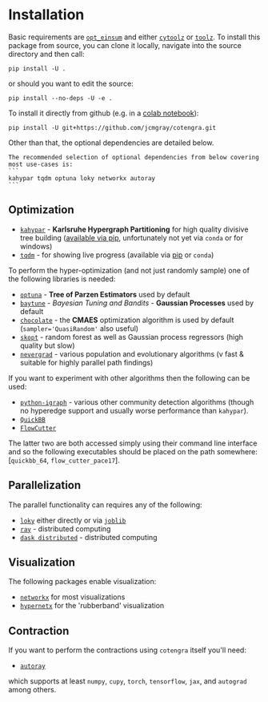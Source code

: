 # Installation

Basic requirements are
[`opt_einsum`](https://optimized-einsum.readthedocs.io/) and either
[`cytoolz`](https://github.com/pytoolz/cytoolz) or
[`toolz`](https://github.com/pytoolz/toolz).
To install this package from source, you can clone it
locally, navigate into the source directory and then call:

```
pip install -U .
```
or should you want to edit the source:
```
pip install --no-deps -U -e .
```
To install it directly from github (e.g. in a [colab notebook](https://colab.research.google.com/)):
```
pip install -U git+https://github.com/jcmgray/cotengra.git
```

Other than that, the optional dependencies are detailed below.

````{hint}
The recommended selection of optional dependencies from below covering most use-cases is:
```
kahypar tqdm optuna loky networkx autoray
```
````

## Optimization

* [`kahypar`](https://github.com/SebastianSchlag/kahypar) - **Karlsruhe Hypergraph Partitioning** for high quality divisive tree building ([available via pip](https://pypi.org/project/kahypar/), unfortunately not yet via `conda` or for windows)
* [`tqdm`](https://github.com/tqdm/tqdm) - for showing live progress (available via [pip](https://pypi.org/project/tqdm/) or `conda`)

To perform the hyper-optimization (and not just randomly sample) one of the following libraries is needed:

* [`optuna`](https://github.com/optuna/optuna) - **Tree of Parzen Estimators** used by default
* [`baytune`](https://github.com/HDI-Project/BTB) - *Bayesian Tuning and Bandits* - **Gaussian Processes** used by default
* [`chocolate`](https://chocolate.readthedocs.io/en/latest/) - the **CMAES** optimization algorithm is used by default (`sampler='QuasiRandom'` also useful)
* [`skopt`](https://scikit-optimize.github.io/stable/) - random forest as well as Gaussian process regressors (high quality but slow)
* [`nevergrad`](https://facebookresearch.github.io/nevergrad/) - various population and evolutionary algorithms (v fast & suitable for highly parallel path findings)

If you want to experiment with other algorithms then the following can be used:

* [`python-igraph`](https://igraph.org/python/) - various other community detection algorithms (though no hyperedge support and usually worse performance than `kahypar`).
* [`QuickBB`](https://www.hlt.utdallas.edu/~vgogate/quickbb.html)
* [`FlowCutter`](https://github.com/kit-algo/flow-cutter-pace17)

The latter two are both accessed simply using their command line interface and so the following executables should be placed on the path somewhere:
[`quickbb_64`, `flow_cutter_pace17`].


## Parallelization

The parallel functionality can requires any of the following:

* [`loky`](https://github.com/joblib/loky) either directly or via [`joblib`](https://joblib.readthedocs.io/)
* [`ray`](https://www.ray.io/) - distributed computing
* [`dask distributed`](http://distributed.dask.org) - distributed computing


## Visualization

The following packages enable visualization:

* [`networkx`](https://networkx.org/) for most visualizations
* [`hypernetx`](https://github.com/pnnl/HyperNetX) for the 'rubberband' visualization


## Contraction

If you want to perform the contractions using ``cotengra`` itself you'll need:

* [`autoray`](https://github.com/jcmgray/autoray)

which supports at least `numpy`, `cupy`, `torch`, `tensorflow`, `jax`, and `autograd` among others.
